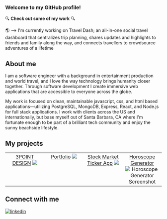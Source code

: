 ### Welcome to my GitHub profile!

:mag: **Check out some of my work**	:mag:

🌎 --> I'm currently working on Travel Dash; an all-in-one social travel dashboard that centralizes trip planning, shares updates and highlights to friends and family along the way, and connects travellers to crowdsource adventures of a lifetime</p>

 ## About me
 
<p>I am a software engineer with a background in entertainment production and world travel, and I love the way technology brings humanity closer together. Through software development I create immersive web applications that are accessible to everyone across the globe.</p>
<p>My work is focused on clean, maintainable javascript, css, and html based applications—utilizing PostgreSQL, MongoDB, Express, React, and Node.js for full stack applications. I work with clients across the US and internationally, but base myself out of Santa Barbara, CA where I'm fortunate enough to be part of a brilliant tech community and enjoy the sunny beachside lifestyle.</p> 

## My projects  
<table><tr><td valign="top" width="25%">
<div align="center"> 
<a href="https://github.com/JeremySeckinger/3POINTDESIGN" target="_blank">3POINT DESIGN</a>
<img src="https://media.giphy.com/media/6YmdDO1wIXJ1Gih9hl/giphy-downsized.gif">
</div>
</td><td valign="top" width="25%">
<div align="center">
<a href="https://github.com/JeremySeckinger/Jeremy-Seckinger-Website" target="_blank">Portfolio</a>
<img src="https://media.giphy.com/media/o0NEwSpttMSWg3OT1a/giphy.gif">
 </div><td valign="top" width="25%">
<div align="center">
<a href="https://github.com/JeremySeckinger/stock-market-ticker-app" target="_blank">Stock Market Ticker App</a>
<img src="https://i.imgur.com/Ag0eXNE.png">
</div>
</td><td valign="top" width="25%">
<div align="center">
<a href="https://github.com/JeremySeckinger/Horoscope-Generator" target="_blank">Horoscope Generator</a>
<img src="https://i.imgur.com/9pSPT8A.png" alt="Horoscope Generator Screenshot">
</div>
</td></tr></table> 

## Connect with me
<div>
<a href="https://www.linkedin.com/in/jeremy-seckinger/" target="_blank"><img src="https://img.shields.io/badge/linkedin-%231E77B5.svg?&style=for-the-badge&logo=linkedin&logoColor=white" alt="linkedin"></a>
 </div>
<br/>
